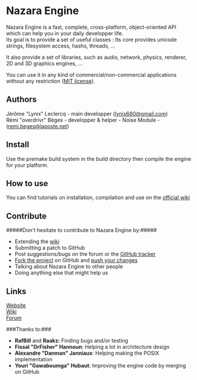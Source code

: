﻿Nazara Engine
=============

Nazara Engine is a fast, complete, cross-platform, object-oriented API which can help you in your daily developper life.  
Its goal is to provide a set of useful classes : Its core provides unicode strings, filesystem access, hashs, threads, ...

It also provide a set of libraries, such as audio, network, physics, renderer, 2D and 3D graphics engines, ...

You can use it in any kind of commercial/non-commercial applications without any restriction ([MIT license](http://opensource.org/licenses/MIT)).

Authors
-------

Jérôme "Lynix" Leclercq - main developper (<lynix680@gmail.com>)   
Rémi "overdrivr" Bèges - developper & helper - Noise Module - (<remi.beges@laposte.net>)

Install
-------

Use the premake build system in the build directory then compile the engine for your platform.

How to use
----------

You can find tutorials on installation, compilation and use on the [official wiki](https://github.com/DigitalPulseSoftware/NazaraEngine/wiki)

Contribute
----------

#####Don't hesitate to contribute to Nazara Engine by:#####
- Extending the [wiki](https://github.com/DigitalPulseSoftware/NazaraEngine/wiki)
- Submitting a patch to GitHub  
- Post suggestions/bugs on the forum or the [GitHub tracker](https://github.com/DigitalPulseSoftware/NazaraEngine/issues)    
- [Fork the project](https://github.com/DigitalPulseSoftware/NazaraEngine/fork) on GitHub and [push your changes](https://github.com/DigitalPulseSoftware/NazaraEngine/pulls)  
- Talking about Nazara Engine to other people  
- Doing anything else that might help us

Links
-----
[Website](http://www.digitalpulsesoftware.net)  
[Wiki](https://github.com/DigitalPulseSoftware/NazaraEngine/wiki)  
[Forum](http://forum.digitalpulsesoftware.net)

###Thanks to:###
- **RafBill** and **Raakz:** Finding bugs and/or testing  
- **Fissal "DrFisher" Hannoun**: Helping a lot in architecture design  
- **Alexandre "Danman" Janniaux**: Helping making the POSIX implementation
- **Youri "Gawaboumga" Hubaut**: Improving the engine code by merging on GitHub
